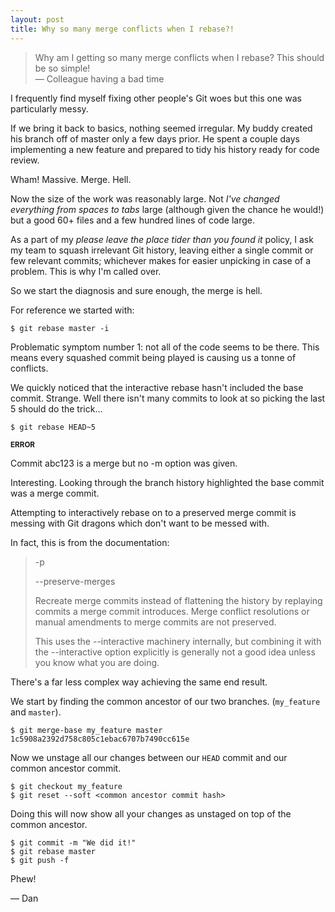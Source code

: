 ```yaml
---
layout: post
title: Why so many merge conflicts when I rebase?!
---
```


> Why am I getting so many merge conflicts when I rebase? This should be so simple!<br>
> &mdash; Colleague having a bad time

I frequently find myself fixing other people's Git woes but this one was particularly messy.

If we bring it back to basics, nothing seemed irregular. My buddy created his branch off of
master only a few days prior. He spent a couple days implementing a new feature and prepared
to tidy his history ready for code review.

Wham! Massive. Merge. Hell.

Now the size of the work was reasonably large. Not _I've changed everything from spaces to tabs_ large 
(although given the chance he would!) but a good 60+ files and a few hundred lines of code large.

As a part of my _please leave the place tider than you found it_ policy, I ask my team to squash
irrelevant Git history, leaving either a single commit or few relevant commits; whichever makes for
easier unpicking in case of a problem. This is why I'm called over.

So we start the diagnosis and sure enough, the merge is hell.

For reference we started with:

```
$ git rebase master -i
```

Problematic symptom number 1: not all of the code seems to be there. This means every squashed
commit being played is causing us a tonne of conflicts.

We quickly noticed that the interactive rebase hasn't included the base commit. Strange. Well
there isn't many commits to look at so picking the last 5 should do the trick...

```
$ git rebase HEAD~5
```

<error>
    <small><strong>ERROR</strong></small>
    <p>Commit abc123 is a merge but no -m option was given.</p>
</error>

Interesting. Looking through the branch history highlighted the base commit was a merge commit.

Attempting to interactively rebase on to a preserved merge commit is messing with Git dragons which
don't want to be messed with.

In fact, this is from the documentation:

> -p
>
> --preserve-merges
>
> Recreate merge commits instead of flattening the history by replaying commits a merge commit introduces. Merge conflict resolutions or manual amendments to merge commits are not preserved.
>
> This uses the --interactive machinery internally, but combining it with the --interactive option explicitly is generally not a good idea unless you know what you are doing.

There's a far less complex way achieving the same end result.

We start by finding the common ancestor of our two branches. (`my_feature` and `master`).

```
$ git merge-base my_feature master
1c5908a2392d758c805c1ebac6707b7490cc615e
```

Now we unstage all our changes between our `HEAD` commit and our common ancestor commit.

```
$ git checkout my_feature
$ git reset --soft <common ancestor commit hash>
```

Doing this will now show all your changes as unstaged on top of the common ancestor.

```
$ git commit -m "We did it!"
$ git rebase master
$ git push -f
```

Phew!

&mdash; Dan